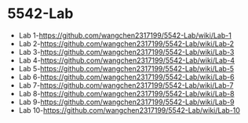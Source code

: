 # 5542-Lab
* Lab 1-https://github.com/wangchen2317199/5542-Lab/wiki/Lab-1
* Lab 2-https://github.com/wangchen2317199/5542-Lab/wiki/Lab-2
* Lab 3-https://github.com/wangchen2317199/5542-Lab/wiki/Lab-3
* Lab 4-https://github.com/wangchen2317199/5542-Lab/wiki/Lab-4
* Lab 5-https://github.com/wangchen2317199/5542-Lab/wiki/Lab-5
* Lab 6-https://github.com/wangchen2317199/5542-Lab/wiki/Lab-6
* Lab 7-https://github.com/wangchen2317199/5542-Lab/wiki/Lab-7
* Lab 8-https://github.com/wangchen2317199/5542-Lab/wiki/Lab-8
* Lab 9-https://github.com/wangchen2317199/5542-Lab/wiki/Lab-9
* Lab 10-https://github.com/wangchen2317199/5542-Lab/wiki/Lab-10

